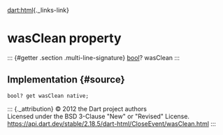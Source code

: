 [dart:html](../../dart-html/dart-html-library){._links-link}

wasClean property
=================

::: {#getter .section .multi-line-signature}
[bool](../../dart-core/bool-class)? wasClean
:::

Implementation {#source}
--------------

``` {.language-dart data-language="dart"}
bool? get wasClean native;
```

::: {._attribution}
© 2012 the Dart project authors\
Licensed under the BSD 3-Clause \"New\" or \"Revised\" License.\
<https://api.dart.dev/stable/2.18.5/dart-html/CloseEvent/wasClean.html>
:::
